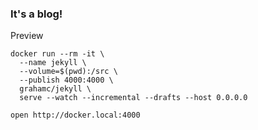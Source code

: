 ### It's a blog!

Preview

```
docker run --rm -it \
  --name jekyll \
  --volume=$(pwd):/src \
  --publish 4000:4000 \
  grahamc/jekyll \
  serve --watch --incremental --drafts --host 0.0.0.0

open http://docker.local:4000
```
